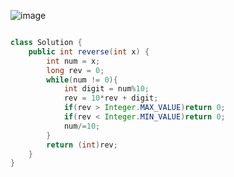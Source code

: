 ![image](https://github.com/Mogana004/Leetcode_DSA/assets/92911280/3c156a50-ec9c-4953-93de-fed7dfba0ea9)


```java

class Solution {
    public int reverse(int x) {
        int num = x;
        long rev = 0;
        while(num != 0){
            int digit = num%10;
            rev = 10*rev + digit;
            if(rev > Integer.MAX_VALUE)return 0;
            if(rev < Integer.MIN_VALUE)return 0;
            num/=10;
        }
        return (int)rev;
    }
}
```
